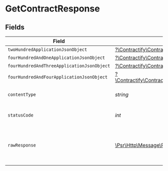# GetContractResponse


## Fields

| Field                                                                                                                                                                | Type                                                                                                                                                                 | Required                                                                                                                                                             | Description                                                                                                                                                          |
| -------------------------------------------------------------------------------------------------------------------------------------------------------------------- | -------------------------------------------------------------------------------------------------------------------------------------------------------------------- | -------------------------------------------------------------------------------------------------------------------------------------------------------------------- | -------------------------------------------------------------------------------------------------------------------------------------------------------------------- |
| `twoHundredApplicationJsonObject`                                                                                                                                    | [?\Contractify\ContractifyAPI\Models\Operations\GetContractResponseBody](../../models/operations/GetContractResponseBody.md)                                         | :heavy_minus_sign:                                                                                                                                                   | OK                                                                                                                                                                   |
| `fourHundredAndOneApplicationJsonObject`                                                                                                                             | [?\Contractify\ContractifyAPI\Models\Operations\GetContractContractsResponseBody](../../models/operations/GetContractContractsResponseBody.md)                       | :heavy_minus_sign:                                                                                                                                                   | Unauthenticated                                                                                                                                                      |
| `fourHundredAndThreeApplicationJsonObject`                                                                                                                           | [?\Contractify\ContractifyAPI\Models\Operations\GetContractContractsResponseResponseBody](../../models/operations/GetContractContractsResponseResponseBody.md)       | :heavy_minus_sign:                                                                                                                                                   | Forbidden                                                                                                                                                            |
| `fourHundredAndFourApplicationJsonObject`                                                                                                                            | [?\Contractify\ContractifyAPI\Models\Operations\GetContractContractsResponse404ResponseBody](../../models/operations/GetContractContractsResponse404ResponseBody.md) | :heavy_minus_sign:                                                                                                                                                   | Not Found                                                                                                                                                            |
| `contentType`                                                                                                                                                        | *string*                                                                                                                                                             | :heavy_check_mark:                                                                                                                                                   | HTTP response content type for this operation                                                                                                                        |
| `statusCode`                                                                                                                                                         | *int*                                                                                                                                                                | :heavy_check_mark:                                                                                                                                                   | HTTP response status code for this operation                                                                                                                         |
| `rawResponse`                                                                                                                                                        | [\Psr\Http\Message\ResponseInterface](https://www.php-fig.org/psr/psr-7/#33-psrhttpmessageresponseinterface)                                                         | :heavy_minus_sign:                                                                                                                                                   | Raw HTTP response; suitable for custom response parsing                                                                                                              |